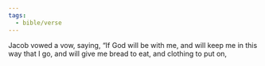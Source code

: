 ```yaml
---
tags:
  - bible/verse
---
```

Jacob vowed a vow, saying, “If God will be with me, and will keep me in this way that I go, and will give me bread to eat, and clothing to put on,